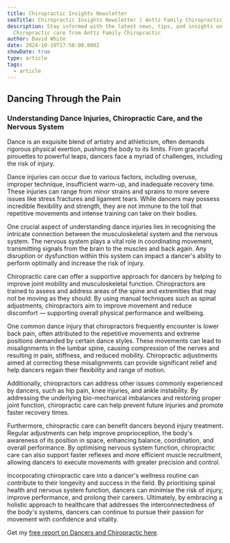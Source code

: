 ```yaml
---
title: Chiropractic Insights Newsletter
seoTitle: Chiropractic Insights Newsletter | Anttz Family Chiropractic
description: Stay informed with the latest news, tips, and insights on
  Chiropractic care from Anttz Family Chiropractic
author: David White
date: 2024-10-10T17:58:00.000Z
showDate: true
type: article
tags:
  - article
---
```

## Dancing Through the Pain

### Understanding Dance Injuries, Chiropractic Care, and the Nervous System

Dance is an exquisite blend of artistry and athleticism, often demands rigorous physical exertion, pushing the body to its limits. From graceful pirouettes to powerful leaps, dancers face a myriad of challenges, including the risk of injury.

Dance injuries can occur due to various factors, including overuse, improper technique, insufficient warm-up, and inadequate recovery time. These injuries can range from minor strains and sprains to more severe issues like stress fractures and ligament tears. While dancers may possess incredible flexibility and strength, they are not immune to the toll that repetitive movements and intense training can take on their bodies.

One crucial aspect of understanding dance injuries lies in recognising the intricate connection between the musculoskeletal system and the nervous system. The nervous system plays a vital role in coordinating movement, transmitting signals from the brain to the muscles and back again. Any disruption or dysfunction within this system can impact a dancer's ability to perform optimally and increase the risk of injury.

Chiropractic care can offer a supportive approach for dancers by helping to improve joint mobility and musculoskeletal function. Chiropractors are trained to assess and address areas of the spine and extremities that may not be moving as they should. By using manual techniques such as spinal adjustments, chiropractors aim to improve movement and reduce discomfort — supporting overall physical performance and wellbeing.

One common dance injury that chiropractors frequently encounter is lower back pain, often attributed to the repetitive movements and extreme positions demanded by certain dance styles. These movements can lead to misalignments in the lumbar spine, causing compression of the nerves and resulting in pain, stiffness, and reduced mobility. Chiropractic adjustments aimed at correcting these misalignments can provide significant relief and help dancers regain their flexibility and range of motion.

Additionally, chiropractors can address other issues commonly experienced by dancers, such as hip pain, knee injuries, and ankle instability. By addressing the underlying bio-mechanical imbalances and restoring proper joint function, chiropractic care can help prevent future injuries and promote faster recovery times.

Furthermore, chiropractic care can benefit dancers beyond injury treatment. Regular adjustments can help improve proprioception, the body's awareness of its position in space, enhancing balance, coordination, and overall performance. By optimising nervous system function, chiropractic care can also support faster reflexes and more efficient muscle recruitment, allowing dancers to execute movements with greater precision and control.

Incorporating chiropractic care into a dancer's wellness routine can contribute to their longevity and success in the field. By prioritising spinal health and nervous system function, dancers can minimise the risk of injury, improve performance, and prolong their careers. Ultimately, by embracing a holistic approach to healthcare that addresses the interconnectedness of the body's systems, dancers can continue to pursue their passion for movement with confidence and vitality.

Get my [free report on Dancers and Chiropractic here](/dancers-and-chiropractic-free-report/).
